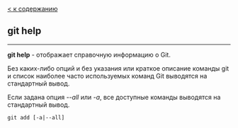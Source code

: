 [< к содержанию](readme.md)

## git help
___
**git help** - отображает справочную информацию о Git.

Без каких-либо опций и без указания <command> или <doc> краткое описание команды git и список наиболее часто используемых команд Git выводятся на стандартный вывод.

Если задана опция *--all* или *-a*, все доступные команды выводятся на стандартный вывод.

```bash=
git add [-a|--all]
```